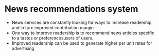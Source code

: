 # News recommendations system
* News services are constantly looking for ways to increase readership, and in turn improved contribution margin
* One way to improve readership is to recommend news articles specific to a tastes or preferencesusers of users.
* Improved readership can be used to generate higher per unit rates for advertising

